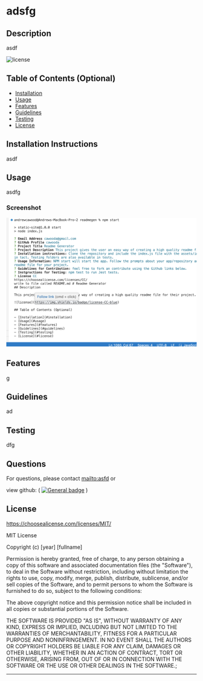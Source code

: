 # adsfg
## Description

asdf

![license](https://img.shields.io/badge/license-MIT-blue)

## Table of Contents (Optional)

- [Installation](#installation)
- [Usage](#usage)
- [Features](#features)
- [Guidelines](#guidelines)
- [Testing](#testing)
- [License](#license)

## Installation Instructions

asdf

## Usage
asdfg

### Screenshot


![alt text](./assets/images/screenshot.png)


## Features

g

## Guidelines
ad

## Testing
dfg

## Questions

For questions, please contact <mailto:asfd> or 

view github:
(
    [![General badge](https://img.shields.io/badge/Github-profile-green.svg)](https://github.com/adsf)
    )
<adsf>

## License

<https://choosealicense.com/licenses/MIT/>


        
MIT License

Copyright (c) [year] [fullname]
  
Permission is hereby granted, free of charge, to any person obtaining a copy
of this software and associated documentation files (the "Software"), to deal
in the Software without restriction, including without limitation the rights
to use, copy, modify, merge, publish, distribute, sublicense, and/or sell
copies of the Software, and to permit persons to whom the Software is
furnished to do so, subject to the following conditions:

The above copyright notice and this permission notice shall be included in all
copies or substantial portions of the Software.

THE SOFTWARE IS PROVIDED "AS IS", WITHOUT WARRANTY OF ANY KIND, EXPRESS OR
IMPLIED, INCLUDING BUT NOT LIMITED TO THE WARRANTIES OF MERCHANTABILITY,
FITNESS FOR A PARTICULAR PURPOSE AND NONINFRINGEMENT. IN NO EVENT SHALL THE
AUTHORS OR COPYRIGHT HOLDERS BE LIABLE FOR ANY CLAIM, DAMAGES OR OTHER
LIABILITY, WHETHER IN AN ACTION OF CONTRACT, TORT OR OTHERWISE, ARISING FROM,
OUT OF OR IN CONNECTION WITH THE SOFTWARE OR THE USE OR OTHER DEALINGS IN THE
SOFTWARE.;
    

---


  